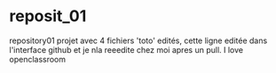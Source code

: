 # reposit_01
repository01
projet avec 4 fichiers 'toto' edités, cette ligne editée  dans l'interface github 
et je nla reeedite chez moi apres un pull. I love openclassroom

